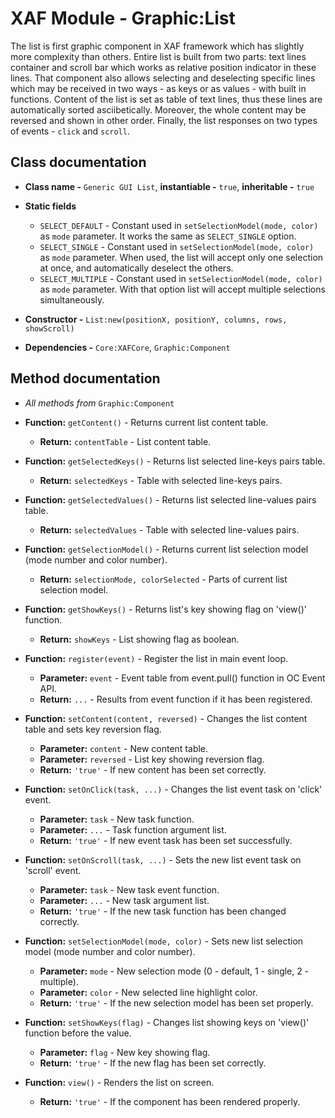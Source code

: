 # XAF Module - Graphic:List

The list is first graphic component in XAF framework which has slightly more complexity than others. Entire list is built from two parts: text lines container and scroll bar which works as relative position indicator in these lines. That component also allows selecting and deselecting specific lines which may be received in two ways - as keys or as values - with built in functions. Content of the list is set as table of text lines, thus these lines are automatically sorted asciibetically. Moreover, the whole content may be reversed and shown in other order. Finally, the list responses on two types of events - `click` and `scroll`.

## Class documentation

* **Class name -** `Generic GUI List`, **instantiable -** `true`, **inheritable -** `true`
* **Static fields**

  * `SELECT_DEFAULT` - Constant used in `setSelectionModel(mode, color)` as `mode` parameter. It works the same as `SELECT_SINGLE` option.
  * `SELECT_SINGLE` - Constant used in `setSelectionModel(mode, color)` as `mode` parameter. When used, the list will accept only one selection at once, and automatically deselect the others.
  * `SELECT_MULTIPLE` - Constant used in `setSelectionModel(mode, color)` as `mode` parameter. With that option list will accept multiple selections simultaneously.

* **Constructor -** `List:new(positionX, positionY, columns, rows, showScroll)`
* **Dependencies -** `Core:XAFCore`, `Graphic:Component`

## Method documentation

* *All methods from* `Graphic:Component`

* **Function:** `getContent()` - Returns current list content table.

  * **Return:** `contentTable` - List content table.

* **Function:** `getSelectedKeys()` - Returns list selected line-keys pairs table.

  * **Return:** `selectedKeys` - Table with selected line-keys pairs.

* **Function:** `getSelectedValues()` - Returns list selected line-values pairs table.

  * **Return:** `selectedValues` - Table with selected line-values pairs.

* **Function:** `getSelectionModel()` - Returns current list selection model (mode number and color number).

  * **Return:** `selectionMode, colorSelected` - Parts of current list selection model.

* **Function:** `getShowKeys()` - Returns list's key showing flag on 'view()' function.

  * **Return:** `showKeys` - List showing flag as boolean.

* **Function:** `register(event)` - Register the list in main event loop.

  * **Parameter:** `event` - Event table from event.pull() function in OC Event API.
  * **Return:** `...` - Results from event function if it has been registered.

* **Function:** `setContent(content, reversed)` - Changes the list content table and sets key reversion flag.

  * **Parameter:** `content` - New content table.
  * **Parameter:** `reversed` - List key showing reversion flag.
  * **Return:** `'true'` - If new content has been set correctly.

* **Function:** `setOnClick(task, ...)` - Changes the list event task on 'click' event.

  * **Parameter:** `task` - New task function.
  * **Parameter:** `...` - Task function argument list.
  * **Return:** `'true'` - If new event task has been set successfully.

* **Function:** `setOnScroll(task, ...)` - Sets the new list event task on 'scroll' event.

  * **Parameter:** `task` - New task event function.
  * **Parameter:** `...` - New task argument list.
  * **Return:** `'true'` - If the new task function has been changed correctly.

* **Function:** `setSelectionModel(mode, color)` - Sets new list selection model (mode number and color number).

  * **Parameter:** `mode` - New selection mode (0 - default, 1 - single, 2 - multiple).
  * **Parameter:** `color` - New selected line highlight color.
  * **Return:** `'true'` - If the new selection model has been set properly.

* **Function:** `setShowKeys(flag)` - Changes list showing keys on 'view()' function before the value.

  * **Parameter:** `flag` - New key showing flag.
  * **Return:** `'true'` - If the new flag has been set correctly.

* **Function:** `view()` - Renders the list on screen.

  * **Return:** `'true'` - If the component has been rendered properly.
